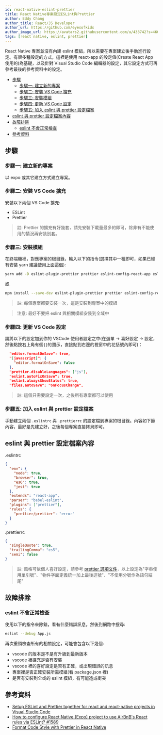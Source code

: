 ```yaml
---
id: react-native-eslint-prettier
title: React Native專案設定ESLint與Prettier
author: Eddy Chang
author_title: React/JS Developer
author_url: https://github.com/eyesofkids
author_image_url: https://avatars2.githubusercontent.com/u/433742?s=460&v=4
tags: [react native, eslint, prettier]
---
```


React Native 專案並沒有內建 eslint 模組，所以需要在專案建立後手動進行設定。有很多種設定的方式，這裡是使用 react-app 的設定值(Create React App 使用的)為基礎，以及針對 Visual Studio Code 編輯器的設定，其它設定方式可再參考最後的參考資料中的設定。

<!--truncate-->

<!-- TOC -->

- [步驟](#步驟)
  - [步驟一: 建立新的專案](#步驟一-建立新的專案)
  - [步驟二: 安裝 VS Code 擴充](#步驟二-安裝-vs-code-擴充)
  - [步驟三: 安裝模組](#步驟三-安裝模組)
  - [步驟四: 更新 VS Code 設定](#步驟四-更新-vs-code-設定)
  - [步驟五: 加入 eslint 與 prettier 設定檔案](#步驟五-加入-eslint-與-prettier-設定檔案)
- [eslint 與 prettier 設定檔案內容](#eslint-與-prettier-設定檔案內容)
- [故障排除](#故障排除)
  - [eslint 不會正常檢查](#eslint-不會正常檢查)
- [參考資料](#參考資料)

<!-- /TOC -->

## 步驟

### 步驟一: 建立新的專案

以 expo 或其它建立方式建立專案。

### 步驟二: 安裝 VS Code 擴充

安裝以下兩個 VS Code 擴充:

- ESLint
- Prettier

> 註: Prettier 的擴充有好幾套，請先安裝下載量最多的即可，除非有不能使用的情況再安裝別套。

### 步驟三: 安裝模組

在終端機裡，對應專案的根目錄，輸入以下的指令(選擇其中一種即可，如果已經有安裝 yarn 建議使用上面這個):

```sh
yarn add -D eslint-plugin-prettier prettier eslint-config-react-app eslint-plugin-import eslint-plugin-react eslint-plugin-flowtype eslint-plugin-jsx-a11y babel-eslint eslint eslint-plugin-react-hooks
```

或

```sh
npm install --save-dev eslint-plugin-prettier prettier eslint-config-react-app eslint-plugin-import eslint-plugin-react eslint-plugin-flowtype eslint-plugin-jsx-a11y babel-eslint eslint eslint-plugin-react-hooks
```

> 註: 每個專案都要安裝一次，這是安裝到專案中的模組

> 注意: 最好不要把 eslint 與相關模組安裝到全域中

### 步驟四: 更新 VS Code 設定

請將以下的設定加到你的 VSCode 使用者設定之中(在選單 -> 喜好設定 -> 設定，然後點按右上角有個`{}`的圖示，直接貼到右邊的視窗中的花括號內即可)：

```json
  "editor.formatOnSave": true,
  "[javascript]": {
    "editor.formatOnSave": false
  },
  "prettier.disableLanguages": ["js"],
  "eslint.autoFixOnSave": true,
  "eslint.alwaysShowStatus": true,
  "files.autoSave": "onFocusChange",
```

> 註: 這個只需要設定一次，之後所有專案都可以使用

### 步驟五: 加入 eslint 與 prettier 設定檔案

手動建立兩個 `.eslintrc` 與 `.prettierrc` 的設定檔到專案的根目錄。內容如下節內容，最好是先建立好，之後每個專案直接拷貝即可。

## eslint 與 prettier 設定檔案內容

.eslintrc

```json
{
  "env": {
    "node": true,
    "browser": true,
    "es6": true,
    "jest": true
  },
  "extends": "react-app",
  "parser": "babel-eslint",
  "plugins": ["prettier"],
  "rules": {
    "prettier/prettier": "error"
  }
}
```

.prettierrc

```json
{
  "singleQuote": true,
  "trailingComma": "es5",
  "semi": false
}
```

> 註: 風格可依個人喜好設定，請參考 [prettier 選項文件](https://prettier.io/docs/en/options.html)，以上設定為"字串使用單引號"、"物件字面定義統一加上最後逗號"、"不使用分號作為語句結尾"

## 故障排除

### eslint 不會正常檢查

使用以下的指令來除錯，看有什麼錯誤訊息，然後到網路中搜尋:

```sh
eslint --debug App.js
```

再次重頭檢查所有的相關設定，可能會包含以下幾個:

- vscode 的版本是不是有升級到最新版本
- vscode 裡擴充是否有安裝
- vscode 裡的喜好設定是否有正確，或出現錯誤的訊息
- 專案裡是否正確安裝所需模組(看 package.json 裡)
- 是否有安裝到全或的 eslint 模組，有可能造成衝突

## 參考資料

- [Setup ESLint and Prettier together for react and react-native projects in Visual Studio Code](https://medium.com/appstud/setup-eslint-and-prettier-together-for-react-and-react-native-projects-in-visual-studio-code-78772d58358d)
- [How to configure React Native (Expo) project to use AirBnB's React rules via ESLint? #1589](https://github.com/airbnb/javascript/issues/1589#issuecomment-344097023)
- [Format Code Style with Prettier in React Native](com/format-code-style-with-prettier-in-react-native-1e10e6b7169f)
